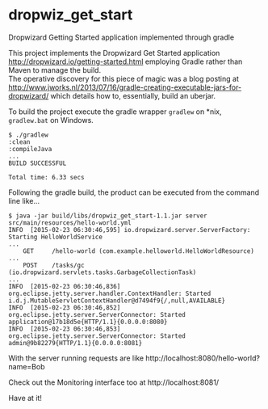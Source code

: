 dropwiz_get_start
=================

Dropwizard Getting Started application implemented through gradle

This project implements the Dropwizard Get Started application 
http://dropwizard.io/getting-started.html employing Gradle rather than Maven to manage the build.  
The operative discovery for this piece of magic was a blog posting at 
http://www.jworks.nl/2013/07/16/gradle-creating-executable-jars-for-dropwizard/ which details how
to, essentially, build an uberjar.

To build the project execute the gradle wrapper ```gradlew``` on *nix, ```gradlew.bat``` on Windows. 

```
$ ./gradlew
:clean
:compileJava
...
BUILD SUCCESSFUL

Total time: 6.33 secs
```

Following the gradle build, the product can be executed from the command line like...
```
$ java -jar build/libs/dropwiz_get_start-1.1.jar server src/main/resources/hello-world.yml
INFO  [2015-02-23 06:30:46,595] io.dropwizard.server.ServerFactory: Starting HelloWorldService
...
    GET     /hello-world (com.example.helloworld.HelloWorldResource)
...
    POST    /tasks/gc (io.dropwizard.servlets.tasks.GarbageCollectionTask)
...
INFO  [2015-02-23 06:30:46,836] org.eclipse.jetty.server.handler.ContextHandler: Started i.d.j.MutableServletContextHandler@d7494f9{/,null,AVAILABLE}
INFO  [2015-02-23 06:30:46,852] org.eclipse.jetty.server.ServerConnector: Started application@17b18d5e{HTTP/1.1}{0.0.0.0:8080}
INFO  [2015-02-23 06:30:46,853] org.eclipse.jetty.server.ServerConnector: Started admin@9b82279{HTTP/1.1}{0.0.0.0:8081}
```

With the server running requests are like http://localhost:8080/hello-world?name=Bob

Check out the Monitoring interface too at http://localhost:8081/

Have at it!
